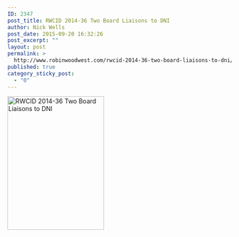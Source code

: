 ```yaml
---
ID: 2347
post_title: RWCID 2014-36 Two Board Liaisons to DNI
author: Nick Wells
post_date: 2015-09-20 16:32:26
post_excerpt: ""
layout: post
permalink: >
  http://www.robinwoodwest.com/rwcid-2014-36-two-board-liaisons-to-dni/
published: true
category_sticky_post:
  - "0"
---
```

<a href="http://www.robinwoodwest.com/wp-content/uploads/2015/09/rwcid-2014-36-two-board-liaisons-to-dni.jpg"><img src="http://www.robinwoodwest.com/wp-content/uploads/2015/09/rwcid-2014-36-two-board-liaisons-to-dni-217x300.jpg" alt="RWCID 2014-36 Two Board Liaisons to DNI" width="217" height="300" class="alignnone size-medium wp-image-2348" /></a>